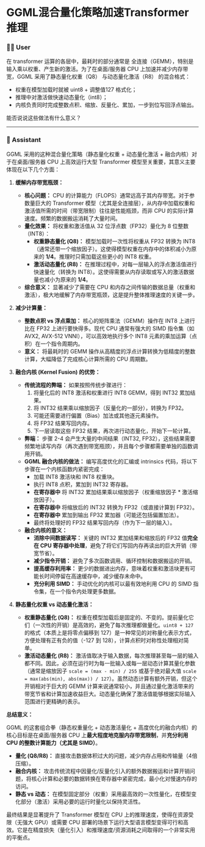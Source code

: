 # GGML混合量化策略加速Transformer推理

### 🧑‍💻 User

在 transformer 运算的各层中，最耗时的部分通常是 全连接（GEMM），特别是输入乘以权重、产生新的激活。为了在桌面/服务器 CPU 上加速并减少内存带宽，GGML 采用了静态量化权重（Q8） 与动态量化激活（R8） 的混合格式：

- 权重在模型加载时就被 uint8 + 调整值127 格式化；
- 推理中对激活做快速动态量化（int8）；
- 内核负责同时完成整数点积、缩放、反量化、累加，一步到位写回浮点输出。

能否说说这些做法有什么意义？

---

### 🤖 Assistant

GGML 采用的这种混合量化策略（静态量化权重 + 动态量化激活 + 融合内核）对于在桌面/服务器 CPU 上高效运行大型 Transformer 模型至关重要，其意义主要体现在以下几个方面：

1.  **缓解内存带宽瓶颈：**
    *   **核心问题：** CPU 的计算能力（FLOPS）通常远高于其内存带宽。对于参数量巨大的 Transformer 模型（尤其是全连接层），从内存中加载权重和激活值所需的时间（带宽限制）往往是性能瓶颈，而非 CPU 的实际计算速度。频繁的数据搬运消耗了大量时间。
    *   **量化效果：** 将权重和激活值从 32 位浮点数（FP32）量化为 8 位整数（INT8）：
        *   **权重静态量化 (Q8)：** 模型加载时一次性将权重从 FP32 转换为 INT8（通常还带一个缩放因子）。这使得模型权重在内存中的体积减小为原来的 **1/4**。推理时只需加载这些更小的 INT8 权重。
        *   **激活动态量化 (R8)：** 在推理过程中，对每一层输入的浮点激活值进行快速量化（转换为 INT8）。这使得需要从内存读取或写入的激活数据量也减小为原来的 **1/4**。
    *   **综合意义：** 显著减少了需要在 CPU 和内存之间传输的数据总量（权重和激活），极大地缓解了内存带宽瓶颈，这是提升整体推理速度的关键一步。

2.  **减少计算量：**
    *   **整数点积 vs 浮点乘加：** 核心的矩阵乘法（GEMM）操作在 INT8 上进行比在 FP32 上进行要快得多。现代 CPU 通常有强大的 SIMD 指令集（如 AVX2, AVX-512 VNNI），可以高效地执行多个 INT8 元素的乘加运算（点积）在一个指令周期内。
    *   **意义：** 将最耗时的 GEMM 操作从高精度的浮点计算转换为低精度的整数计算，大幅降低了完成核心计算所需的 CPU 周期数。

3.  **融合内核 (Kernel Fusion) 的优势：**
    *   **传统流程的弊端：** 如果按照传统步骤进行：
        1.  将量化后的 INT8 激活和权重进行 INT8 GEMM，得到 INT32 累加结果。
        2.  将 INT32 结果乘以缩放因子（反量化的一部分），转换为 FP32。
        3.  可能还需要进行偏置（Bias）加法或其他逐元素操作。
        4.  将 FP32 结果写回内存。
        5.  下一层读取这些 FP32 结果，再次进行动态量化，开始下一轮计算。
    *   **弊端：** 步骤 2-4 会产生大量的中间结果（INT32, FP32），这些结果需要频繁地读写内存（再次遇到带宽瓶颈），并且每个步骤都需要单独的函数调用开销。
    *   **GGML 融合内核的做法：** 编写高度优化的汇编或 intrinsics 代码，将以下步骤在一个内核函数内紧密完成：
        *   加载 INT8 激活块和 INT8 权重块。
        *   执行 INT8 点积，累加到 INT32 寄存器。
        *   **在寄存器中** 将 INT32 累加结果乘以缩放因子（权重缩放因子 * 激活缩放因子）。
        *   **在寄存器中** 将缩放后的 INT32 转换为 FP32（或直接计算到 FP32）。
        *   **在寄存器中** 累加到输出 FP32 累加器（可能还包括偏置加法）。
        *   最终将处理好的 FP32 结果写回内存（作为下一层的输入）。
    *   **融合内核的意义：**
        *   **消除中间数据读写：** 关键的 INT32 累加结果和缩放后的 FP32 值**完全在 CPU 寄存器中处理**，避免了将它们写回内存再读出的巨大开销（带宽节省）。
        *   **减少指令开销：** 避免了多次函数调用、循环控制和数据搬运的开销。
        *   **提高缓存利用率：** 更少的数据进出内存，意味着权重和激活块更有可能长时间停留在高速缓存中，减少缓存未命中。
        *   **充分利用 SIMD：** 手动优化的内核可以最有效地利用 CPU 的 SIMD 指令集，在一个指令内处理更多数据。

4.  **静态量化权重 vs 动态量化激活：**
    *   **权重静态量化 (Q8)：** 权重在模型加载后是固定的、不变的。提前量化它们（一次性的开销）是高效的，避免了每次推理都做量化。`uint8 + 127` 的格式（本质上是将零点偏移到 127）是一种常见的对称量化表示方式，方便处理有正有负的值（-127 到 128），计算点积时对称性处理相对简单。
    *   **激活动态量化 (R8)：** 激活值取决于输入数据，每次推理甚至每一层的输入都不同。因此，必须在运行时为每一批输入或每一层动态计算其量化参数（通常是缩放因子 `scale = (max - min) / 255` 或基于绝对最大值 `scale = max(abs(min), abs(max)) / 127`）。虽然动态计算有额外开销，但这个开销相对于巨大的 GEMM 计算来说通常较小，并且通过量化激活带来的带宽节省和计算加速收益巨大。动态量化确保了激活值能够根据实际输入范围进行更精确的表示。

**总结意义：**

GGML 的这套组合拳（静态权重量化 + 动态激活量化 + 高度优化的融合内核）的核心目标是在桌面/服务器 CPU 上**最大程度地克服内存带宽限制**，并**充分利用 CPU 的整数计算能力（尤其是 SIMD）**。

*   **量化 (Q8/R8)：** 直接攻击数据体积过大的问题，减少内存占用和传输量（4倍压缩）。
*   **融合内核：** 攻击传统流程中因量化/反量化引入的额外数据搬运和计算开销问题，将核心计算和必要的数据转换在寄存器中紧密完成，最小化对慢速内存的访问。
*   **静态 vs 动态：** 在模型固定部分（权重）采用最高效的一次性量化，在模型变化部分（激活）采用必要的运行时量化以保持灵活性。

最终结果是显著提升了 Transformer 模型在 CPU 上的推理速度，使得在资源受限（无强大 GPU）或需要 CPU 部署的场景下运行大型语言模型变得可行和高效。它是在精度损失（量化引入）和推理速度/资源消耗之间取得的一个非常实用的平衡点。